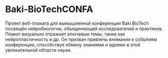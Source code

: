 # Baki-BioTechCONFA
Проект веб-плаката для вымышленной конференции Baki BioTech посвящён нейробиологии, объединяющей исследователей и практиков. Плакат визуально отражает ключевые темы, такие как нейропластичность и др. Он призван привлечь внимание к событиям конференции, способствуя обмену знаниями и идеями в этой увлекательной области науки.

